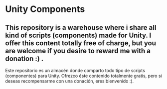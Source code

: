 # Unity Components

This repository is a warehouse where i share all kind of scripts (components) made for Unity.
I offer this content totally free of charge, but you are welcome if you desire to reward me with a donation :) .
--------------------------------------------------------------------------------------------------------------
Este repositorio es un almacén donde comparto todo tipo de scripts (componentes) para Unity.
Ofrezco éste contenido totalmente gratis, pero si deseas recompensarme con una donación, eres bienvenido :).
